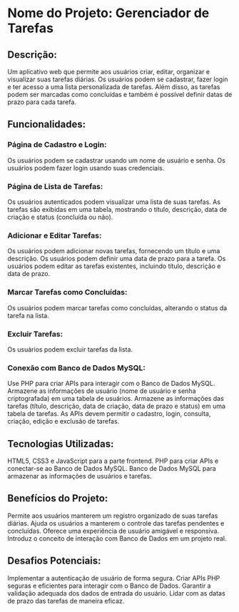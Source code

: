 # Nome do Projeto: Gerenciador de Tarefas

## Descrição: 

Um aplicativo web que permite aos usuários criar, editar, organizar e visualizar suas tarefas diárias. Os usuários podem se cadastrar, fazer login e ter acesso a uma lista personalizada de tarefas. Além disso, as tarefas podem ser marcadas como concluídas e também é possível definir datas de prazo para cada tarefa.

## Funcionalidades:

### Página de Cadastro e Login:

Os usuários podem se cadastrar usando um nome de usuário e senha.
Os usuários podem fazer login usando suas credenciais.

### Página de Lista de Tarefas:

Os usuários autenticados podem visualizar uma lista de suas tarefas.
As tarefas são exibidas em uma tabela, mostrando o título, descrição, data de criação e status (concluída ou não).

### Adicionar e Editar Tarefas:

Os usuários podem adicionar novas tarefas, fornecendo um título e uma descrição.
Os usuários podem definir uma data de prazo para a tarefa.
Os usuários podem editar as tarefas existentes, incluindo título, descrição e data de prazo.

### Marcar Tarefas como Concluídas:

Os usuários podem marcar tarefas como concluídas, alterando o status da tarefa na lista.

### Excluir Tarefas:

Os usuários podem excluir tarefas da lista.

### Conexão com Banco de Dados MySQL:

Use PHP para criar APIs para interagir com o Banco de Dados MySQL.
Armazene as informações de usuário (nome de usuário e senha criptografada) em uma tabela de usuários.
Armazene as informações das tarefas (título, descrição, data de criação, data de prazo e status) em uma tabela de tarefas.
As APIs devem permitir o cadastro, login, consulta, criação, edição e exclusão de tarefas.

## Tecnologias Utilizadas:

HTML5, CSS3 e JavaScript para a parte frontend.
PHP para criar APIs e conectar-se ao Banco de Dados MySQL.
Banco de Dados MySQL para armazenar as informações de usuários e tarefas.

## Benefícios do Projeto:

Permite aos usuários manterem um registro organizado de suas tarefas diárias.
Ajuda os usuários a manterem o controle das tarefas pendentes e concluídas.
Oferece uma experiência de usuário amigável e responsiva.
Introduz o conceito de interação com Banco de Dados em um projeto real.

## Desafios Potenciais:

Implementar a autenticação de usuário de forma segura.
Criar APIs PHP seguras e eficientes para interagir com o Banco de Dados.
Garantir a validação adequada dos dados de entrada do usuário.
Lidar com as datas de prazo das tarefas de maneira eficaz.
